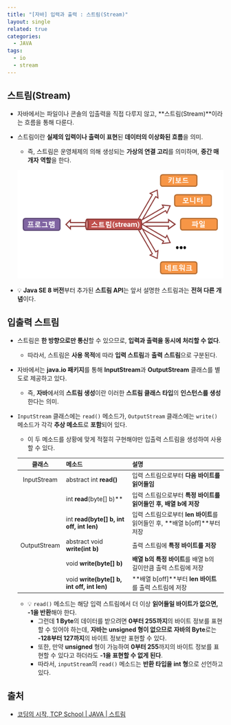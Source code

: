 ```yaml
---
title: "[자바] 입력과 출력 : 스트림(Stream)"
layout: single
related: true
categories:
  - JAVA
tags:
  - io
  - stream
---
```


## 스트림(Stream)
- 자바에서는 파일이나 콘솔의 입출력을 직접 다루지 않고, **스트림(Stream)**이라는 흐름을 통해 다룬다.
- 스트림이란 **실제의 입력이나 출력이 표현**된 **데이터의 이상화된 흐름**을 의미.
  - 즉, 스트림은 운영체제의 의해 생성되는 **가상의 연결 고리**를 의미하며, **중간 매개자 역할**을 한다.

  ![자바 스트림](/assets/images/java/stream.png)
  
- 💡 **Java SE 8 버전**부터 추가된 **스트림 API**는 앞서 설명한 스트림과는 **전혀 다른 개념**이다.

## 입출력 스트림
- 스트림은 **한 방향으로만 통신**할 수 있으므로, **입력과 출력을 동시에 처리할 수 없다**.
  - 따라서, 스트림은 **사용 목적**에 따라 **입력 스트림**과 **출력 스트림**으로 구분된다.

- 자바에서는 **java.io 패키지**를 통해 **InputStream**과 **OutputStream** 클래스를 별도로 제공하고 있다.
  - 즉, **자바**에서의 **스트림 생성**이란 이러한 **스트림 클래스 타입**의 **인스턴스를 생성**한다는 의미.

- `InputStream` 클래스에는 `read()` 메소드가, `OutputStream` 클래스에는 `write()` 메소드가 각각 **추상 메소드**로 **포함**되어 있다.
  - 이 두 메소드를 상황에 맞게 적절히 구현해야만 입출력 스트림을 생성하여 사용할 수 있다.

  | 클래스 | 메소드 | 설명 |
  |:------:|:------|:------|
  | InputStream | abstract int **read()** | 입력 스트림으로부터 **다음 바이트를 읽어들임** |
  |             | int **read**(byte\[\] b)** | 입력 스트림으로부터 **특정 바이트를 읽어들인 후, 배열 b에 저장** |
  |             | int **read(byte\[\] b, int off, int len)** | 입력 스트림으로부터 **len 바이트**를 읽어들인 후, **배열 b\[off\]**부터 저장 |
  | OutputStream | abstract void **write(int b)** | 출력 스트림에 **특정 바이트를 저장** |
  |              | void **write(byte\[\] b)** | **배열 b의 특정 바이트**를 배열 b의 길이만큼 출력 스트림에 저장 |
  |              | void **write(byte\[\] b, int off, int len)** | **배열 b\[off\]**부터 **len 바이트**를 출력 스트림에 저장 |
  
  - 💡 `read()` 메소드는 해당 입력 스트림에서 더 이상 **읽어들일 바이트가 없으면, -1을 반환**해야 한다.
    - 그런데 **1 Byte**의 데이터를 받으려면 **0부터 255까지**의 바이트 정보를 표현할 수 있어야 하는데, **자바는 unsigned 형이 없으므로** **자바의 Byte**로는 **-128부터 127까지**의 바이트 정보만 표현할 수 있다.
    - 또한, 만약 **unsigned** 형이 가능하여 **0부터 255**까지의 바이트 정보를 표현할 수 있다고 하더라도 **-1을 표현할 수 없게 된다**.
    - 따라서, `inputStream`의 `read()` 메소드는 **반환 타입을 int 형**으로 선언하고 있다.   

## 출처
- [코딩의 시작, TCP School \| JAVA \| 스트림](https://www.tcpschool.com/java/java_io_stream)
